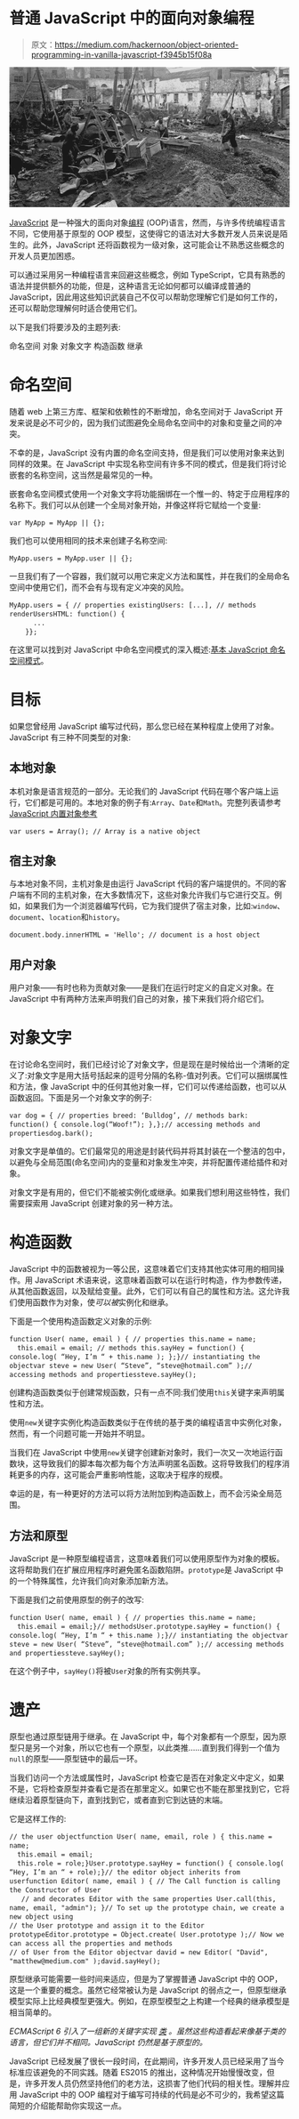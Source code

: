 # 普通 JavaScript 中的面向对象编程

> 原文：<https://medium.com/hackernoon/object-oriented-programming-in-vanilla-javascript-f3945b15f08a>

![](img/00c6dadf2a6255b87ac98ebfbbd3a571.png)

[JavaScript](https://hackernoon.com/tagged/javascript) 是一种强大的面向对象[编程](https://hackernoon.com/tagged/programming) (OOP)语言，然而，与许多传统编程语言不同，它使用基于原型的 OOP 模型，这使得它的语法对大多数开发人员来说是陌生的。此外，JavaScript 还将函数视为一级对象，这可能会让不熟悉这些概念的开发人员更加困惑。

可以通过采用另一种编程语言来回避这些概念，例如 TypeScript，它具有熟悉的语法并提供额外的功能，但是，这种语言无论如何都可以编译成普通的 JavaScript，因此用这些知识武装自己不仅可以帮助您理解它们是如何工作的，还可以帮助您理解何时适合使用它们。

以下是我们将要涉及的主题列表:

命名空间
对象
对象文字
构造函数
继承

# 命名空间

随着 web 上第三方库、框架和依赖性的不断增加，命名空间对于 JavaScript 开发来说是必不可少的，因为我们试图避免全局命名空间中的对象和变量之间的冲突。

不幸的是，JavaScript 没有内置的命名空间支持，但是我们可以使用对象来达到同样的效果。在 JavaScript 中实现名称空间有许多不同的模式，但是我们将讨论嵌套的名称空间，这当然是最常见的一种。

嵌套命名空间模式使用一个对象文字将功能捆绑在一个惟一的、特定于应用程序的名称下。我们可以从创建一个全局对象开始，并像这样将它赋给一个变量:

```
var MyApp = MyApp || {};
```

我们也可以使用相同的技术来创建子名称空间:

```
MyApp.users = MyApp.user || {};
```

一旦我们有了一个容器，我们就可以用它来定义方法和属性，并在我们的全局命名空间中使用它们，而不会有与现有定义冲突的风险。

```
MyApp.users = { // properties existingUsers: [...], // methods renderUsersHTML: function() {
      ...
    }};
```

在这里可以找到对 JavaScript 中命名空间模式的深入概述:[基本 JavaScript 命名空间模式](https://addyosmani.com/blog/essential-js-namespacing/#beginners)。

# 目标

如果您曾经用 JavaScript 编写过代码，那么您已经在某种程度上使用了对象。JavaScript 有三种不同类型的对象:

## 本地对象

本机对象是语言规范的一部分。无论我们的 JavaScript 代码在哪个客户端上运行，它们都是可用的。本地对象的例子有:`Array`、`Date`和`Math`。完整列表请参考 [JavaScript 内置对象参考](https://mzl.la/2bTppcQ)

```
var users = Array(); // Array is a native object
```

## 宿主对象

与本地对象不同，主机对象是由运行 JavaScript 代码的客户端提供的。不同的客户端有不同的主机对象，在大多数情况下，这些对象允许我们与它进行交互。例如，如果我们为一个浏览器编写代码，它为我们提供了宿主对象，比如:`window`、`document`、`location`和`history`。

```
document.body.innerHTML = 'Hello'; // document is a host object
```

## 用户对象

用户对象——有时也称为贡献对象——是我们在运行时定义的自定义对象。在 JavaScript 中有两种方法来声明我们自己的对象，接下来我们将介绍它们。

# 对象文字

在讨论命名空间时，我们已经讨论了对象文字，但是现在是时候给出一个清晰的定义了:对象文字是用大括号括起来的逗号分隔的名称-值对列表。它们可以捆绑属性和方法，像 JavaScript 中的任何其他对象一样，它们可以传递给函数，也可以从函数返回。下面是另一个对象文字的例子:

```
var dog = { // properties breed: ‘Bulldog’, // methods bark: function() { console.log(“Woof!”); },};// accessing methods and propertiesdog.bark();
```

对象文字是单值的。它们最常见的用途是封装代码并将其封装在一个整洁的包中，以避免与全局范围(命名空间)内的变量和对象发生冲突，并将配置传递给插件和对象。

对象文字是有用的，但它们不能被实例化或继承。如果我们想利用这些特性，我们需要探索用 JavaScript 创建对象的另一种方法。

# 构造函数

JavaScript 中的函数被视为一等公民，这意味着它们支持其他实体可用的相同操作。用 JavaScript 术语来说，这意味着函数可以在运行时构造，作为参数传递，从其他函数返回，以及赋给变量。此外，它们可以有自己的属性和方法。这允许我们使用函数作为对象，使*可以被*实例化和继承。

下面是一个使用构造函数定义对象的示例:

```
function User( name, email ) { // properties this.name = name;
  this.email = email; // methods this.sayHey = function() { console.log( “Hey, I’m “ + this.name ); };}// instantiating the objectvar steve = new User( “Steve”, “steve@hotmail.com” );// accessing methods and propertiessteve.sayHey();
```

创建构造函数类似于创建常规函数，只有一点不同:我们使用`this`关键字来声明属性和方法。

使用`new`关键字实例化构造函数类似于在传统的基于类的编程语言中实例化对象，然而，有一个问题可能一开始并不明显。

当我们在 JavaScript 中使用`new`关键字创建新对象时，我们一次又一次地运行函数块，这导致我们的脚本每次都为每个方法声明匿名函数。这将导致我们的程序消耗更多的内存，这可能会严重影响性能，这取决于程序的规模。

幸运的是，有一种更好的方法可以将方法附加到构造函数上，而不会污染全局范围。

## 方法和原型

JavaScript 是一种原型编程语言，这意味着我们可以使用原型作为对象的模板。这将帮助我们在扩展应用程序时避免匿名函数陷阱。`prototype`是 JavaScript 中的一个特殊属性，允许我们向对象添加新方法。

下面是我们之前使用原型的例子的改写:

```
function User( name, email ) { // properties this.name = name;
  this.email = email;}// methodsUser.prototype.sayHey = function() { console.log( “Hey, I’m “ + this.name );}// instantiating the objectvar steve = new User( “Steve”, “steve@hotmail.com” );// accessing methods and propertiessteve.sayHey();
```

在这个例子中，`sayHey()`将被`User`对象的所有实例共享。

# 遗产

原型也通过原型链用于继承。在 JavaScript 中，每个对象都有一个原型，因为原型只是另一个对象，所以它也有一个原型，以此类推……直到我们得到一个值为`null`的原型——原型链中的最后一环。

当我们访问一个方法或属性时，JavaScript 检查它是否在对象定义中定义，如果不是，它将检查原型并查看它是否在那里定义。如果它也不能在那里找到它，它将继续沿着原型链向下，直到找到它，或者直到它到达链的末端。

它是这样工作的:

```
// the user objectfunction User( name, email, role ) { this.name = name;
  this.email = email;
  this.role = role;}User.prototype.sayHey = function() { console.log( “Hey, I’m an “ + role);}// the editor object inherits from userfunction Editor( name, email ) { // The Call function is calling the Constructor of User
   // and decorates Editor with the same properties User.call(this, name, email, "admin"); }// To set up the prototype chain, we create a new object using
// the User prototype and assign it to the Editor prototypeEditor.prototype = Object.create( User.prototype );// Now we can access all the properties and methods
// of User from the Editor objectvar david = new Editor( "David", "matthew@medium.com" );david.sayHey();
```

原型继承可能需要一些时间来适应，但是为了掌握普通 JavaScript 中的 OOP，这是一个重要的概念。虽然它经常被认为是 JavaScript 的弱点之一，但原型继承模型实际上比经典模型更强大。例如，在原型模型之上构建一个经典的继承模型是相当简单的。

*ECMAScript 6 引入了一组新的关键字实现* [*类*](https://developer.mozilla.org/en-US/docs/Web/JavaScript/Reference/Classes) *。虽然这些构造看起来像基于类的语言，但它们并不相同。JavaScript 仍然是基于原型的。*

JavaScript 已经发展了很长一段时间，在此期间，许多开发人员已经采用了当今标准应该避免的不同实践。随着 ES2015 的推出，这种情况开始慢慢改变，但是，许多开发人员仍然坚持他们的老方法，这损害了他们代码的相关性。理解并应用 JavaScript 中的 OOP 编程对于编写可持续的代码是必不可少的，我希望这篇简短的介绍能帮助你实现这一点。